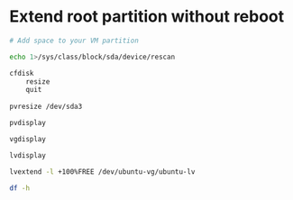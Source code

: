 # Extend root partition without reboot



```bash
# Add space to your VM partition

echo 1>/sys/class/block/sda/device/rescan

cfdisk
	resize
	quit
	
pvresize /dev/sda3

pvdisplay

vgdisplay

lvdisplay

lvextend -l +100%FREE /dev/ubuntu-vg/ubuntu-lv

df -h 
```

